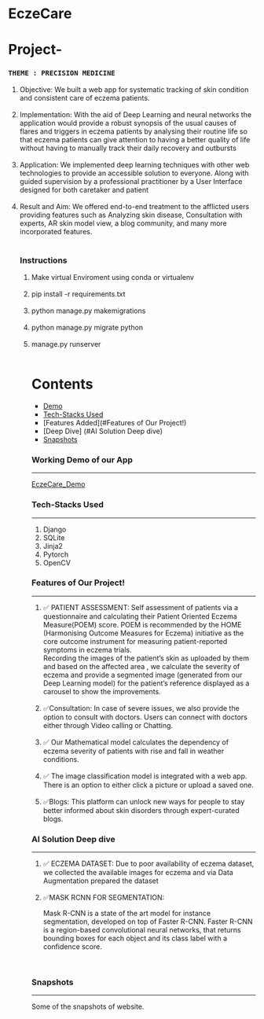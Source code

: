 # EczeCare

# Project-
### `THEME : PRECISION MEDICINE`

<ol>
<li>Objective: We built a web app for systematic tracking of skin condition and consistent care of eczema patients.</li>
<br/>

<li>Implementation: With the aid of Deep Learning and neural networks the application would provide a robust synopsis of the usual causes of flares and triggers in eczema patients by analysing their routine life so that eczema patients can give attention to having a better quality of life without having to manually track their daily recovery and outbursts</li>
<br/>

<li>Application: We implemented deep learning techniques with other web technologies to provide an accessible solution to everyone. Along with guided supervision by a professional practitioner by a User Interface designed for both caretaker and patient</li>
<br/>

<li>Result and Aim: We offered end-to-end treatment to the afflicted users providing features such as Analyzing skin disease, Consultation with experts, AR skin model view, a blog community, and many more incorporated features.</li>
<br/>

### Instructions 
  <ol>
    <li> Make virtual Enviroment using conda or virtualenv </li> <br/>
    <li> pip install -r requirements.txt </li> <br/>
    <li> python manage.py makemigrations </li> <br/>
    <li> python manage.py migrate python </li> <br/>
    <li> manage.py runserver </li> <br/>

Contents
========

 * [Demo](#)
 * [Tech-Stacks Used](#Tech-Stacks-Used)
 * [Features Added](#Features of Our Project!)
 * [Deep Dive] (#AI Solution Deep dive)
 * [Snapshots](#Snapshots)


### Working Demo of our App
---

[EczeCare_Demo](https://projecteczecare.pythonanywhere.com/)

### Tech-Stacks Used
---
<ol>
<li>Django
<li>SQLite
<br/>
<li>Jinja2
<br/>
<li>Pytorch
<br/>
<li>OpenCV
<br/>
</ol>

### Features of Our Project!
---
<ol>
    
<li>✅ PATIENT ASSESSMENT:
Self assessment of patients via a questionnaire and calculating their Patient Oriented Eczema Measure(POEM) score. POEM is recommended by the  HOME (Harmonising Outcome Measures for Eczema) initiative as the core outcome instrument for measuring patient-reported symptoms in eczema trials.
<br/>
Recording the images of the patient’s skin as uploaded by them and based on the affected area , we calculate the severity of eczema and provide a segmented image (generated from our Deep Learning model) for the patient’s reference displayed as a carousel to show the improvements.
</li></br>
<li>✅Consultation: In case of severe issues, we also provide the option to consult with doctors. Users can connect with doctors either through Video calling or Chatting.</li></br>
<li>✅ Our Mathematical model calculates the dependency of eczema severity of patients with rise and fall in weather conditions.</li></br>
<li>✅ The image classification model is integrated with a web app. There is an option to either click a picture or upload a  saved one.
</li></br>
<li>✅Blogs: This platform can unlock new ways for people to stay better informed about skin disorders through expert-curated blogs.

</ol>

### AI Solution Deep dive
---
<ol>
    
<li>✅   ECZEMA DATASET: 
Due to poor availability of eczema dataset, we collected the available images for eczema and via Data Augmentation prepared the dataset
</li></br>
<li>✅MASK RCNN FOR SEGMENTATION:
	
Mask R-CNN is a state of the art model for instance segmentation, developed on top of Faster R-CNN. Faster R-CNN is a region-based convolutional neural networks, that returns bounding boxes for each object and its class label with a confidence score.
</li></br>
</ol>

### Snapshots
---
Some of the snapshots of website.
</br>

